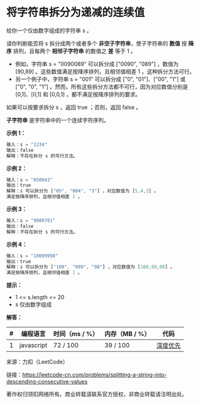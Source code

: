 # 将字符串拆分为递减的连续值

给你一个仅由数字组成的字符串 s 。

请你判断能否将 s 拆分成两个或者多个 **非空子字符串**，使子字符串的 **数值** 按 **降序** 排列，且每两个 **相邻子字符串** 的数值之 **差** 等于 1 。

- 例如，字符串 s = "0090089" 可以拆分成 ["0090", "089"] ，数值为 [90,89] 。这些数值满足按降序排列，且相邻值相差 1 ，这种拆分方法可行。
- 另一个例子中，字符串 s = "001" 可以拆分成 ["0", "01"]、["00", "1"] 或 ["0", "0", "1"] 。然而，所有这些拆分方法都不可行，因为对应数值分别是 [0,1]、[0,1] 和 [0,0,1] ，都不满足按降序排列的要求。

如果可以按要求拆分 s ，返回 true ；否则，返回 false 。

**子字符串** 是字符串中的一个连续字符序列。

**示例 1：**

``` javascript
输入：s = "1234"
输出：false
解释：不存在拆分 s 的可行方法。
```

**示例 2：**

``` javascript
输入：s = "050043"
输出：true
解释：s 可以拆分为 ["05", "004", "3"] ，对应数值为 [5,4,3] 。
满足按降序排列，且相邻值相差 1 。
```

**示例 3：**

``` javascript
输入：s = "9080701"
输出：false
解释：不存在拆分 s 的可行方法。
```

**示例 4：**

``` javascript
输入：s = "10009998"
输出：true
解释：s 可以拆分为 ["100", "099", "98"] ，对应数值为 [100,99,98] 。
满足按降序排列，且相邻值相差 1 。
```

**提示：**

- 1 <= s.length <= 20
- s 仅由数字组成

**解答：**

**#**|**编程语言**|**时间（ms / %）**|**内存（MB / %）**|**代码**
--|--|--|--|--
1|javascript|72 / 100|39 / 100|[深度优先](./javascript/ac_v1.js)

来源：力扣（LeetCode）

链接：https://leetcode-cn.com/problems/splitting-a-string-into-descending-consecutive-values

著作权归领扣网络所有。商业转载请联系官方授权，非商业转载请注明出处。
